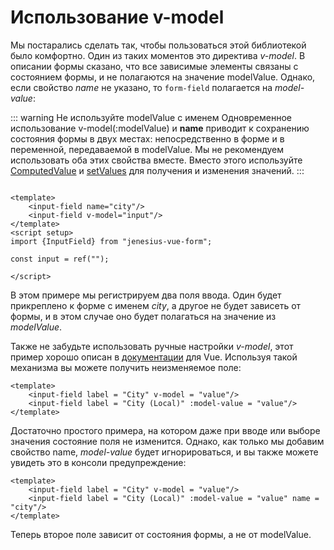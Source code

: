 # Использование v-model

Мы постарались сделать так, чтобы пользоваться этой библиотекой было
комфортно. Один из таких моментов это директива *v-model*. В описании 
формы сказано, что все зависимые элементы связаны с состоянием формы, 
и не полагаются на значение modelValue. Однако, если свойство *name* 
не указано, то `form-field` полагается на *model-value*:

::: warning Не используйте modelValue с именем
Одновременное использование v-model(:modelValue) и **name** приводит к
сохранению состояния формы в двух местах: непосредственно в форме и в 
переменной, передаваемой в modelValue. Мы не рекомендуем использовать 
оба этих свойства вместе. Вместо этого используйте
[ComputedValue](./../guide/reactivity#computedValue)
и [setValues](./../guide/working-with-values#setValues) для получения 
и изменения значений.
:::

```vue

<template>
    <input-field name="city"/>
    <input-field v-model="input"/>
</template>
<script setup>
import {InputField} from "jenesius-vue-form";

const input = ref("");

</script>
```

В этом примере мы регистрируем два поля ввода. Один будет прикреплено 
к форме с именем *city*, а другое не будет зависеть от формы, и в этом
случае оно будет полагаться на значение из *modelValue*.

Также не забудьте использовать ручные настройки *v-model*, этот пример
хорошо описан в [документации](https://vuejs.org/guide/components/v-model.html)
для Vue. Используя такой механизма вы можете получить неизменяемое поле:
```vue
<template>
    <input-field label = "City" v-model = "value"/>
    <input-field label = "City (Local)" :model-value = "value"/>
</template>
```
Достаточно простого примера, на котором даже при вводе или выборе
значения состояние поля не изменится. Однако, как только мы добавим
свойство name, *model-value* будет игнорироваться, и вы также можете
увидеть это в консоли предупреждение:
```vue
<template>
    <input-field label = "City" v-model = "value"/>
    <input-field label = "City (Local)" :model-value = "value" name = "city"/>
</template>
```
Теперь второе поле зависит от состояния формы, а не от modelValue.


